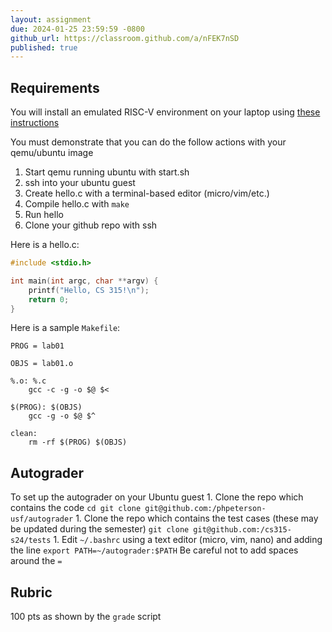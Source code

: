 ```yaml
---
layout: assignment
due: 2024-01-25 23:59:59 -0800
github_url: https://classroom.github.com/a/nFEK7nSD
published: true
---
```


## Requirements

You will install an emulated RISC-V environment on your laptop using [these instructions](https://github.com/usfca-cs-tools/docs/blob/main/riscv-setup-ubuntu.md)

You must demonstrate that you can do the follow actions with your qemu/ubuntu image
1. Start qemu running ubuntu with start.sh
1. ssh into your ubuntu guest
1. Create hello.c with a terminal-based editor (micro/vim/etc.)
1. Compile hello.c with `make`
1. Run hello
1. Clone your github repo with ssh

Here is a hello.c:

```c
#include <stdio.h>

int main(int argc, char **argv) {
    printf("Hello, CS 315!\n");
    return 0;
}
```

Here is a sample `Makefile`:

```make
PROG = lab01

OBJS = lab01.o

%.o: %.c
	gcc -c -g -o $@ $<

$(PROG): $(OBJS)
	gcc -g -o $@ $^

clean:
	rm -rf $(PROG) $(OBJS)
```

## Autograder 

To set up the autograder on your Ubuntu guest
    1. Clone the repo which contains the code
        ```
        cd
        git clone git@github.com:/phpeterson-usf/autograder
        ```
    1. Clone the repo which contains the test cases (these may be updated during the semester)
        ```
        git clone git@github.com:/cs315-s24/tests
        ```
    1. Edit `~/.bashrc` using a text editor (micro, vim, nano) and adding the line
        ```
        export PATH=~/autograder:$PATH
        ```
        Be careful not to add spaces around the `=`

## Rubric

100 pts as shown by the `grade` script